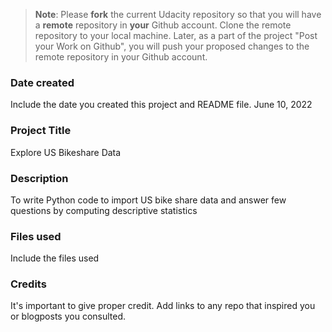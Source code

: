 >**Note**: Please **fork** the current Udacity repository so that you will have a **remote** repository in **your** Github account. Clone the remote repository to your local machine. Later, as a part of the project "Post your Work on Github", you will push your proposed changes to the remote repository in your Github account.

### Date created
Include the date you created this project and README file.
June 10, 2022

### Project Title
Explore US Bikeshare Data

### Description
To write Python code to import US bike share data and answer few questions by computing descriptive statistics

### Files used
Include the files used

### Credits
It's important to give proper credit. Add links to any repo that inspired you or blogposts you consulted.

